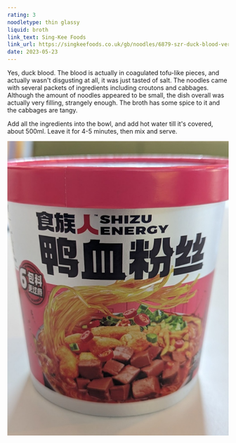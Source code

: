 ```yaml
---
rating: 3
noodletype: thin glassy
liquid: broth
link_text: Sing-Kee Foods
link_url: https://singkeefoods.co.uk/gb/noodles/6879-szr-duck-blood-vermicelli-160g.html
date: 2023-05-23
---
```


Yes, duck blood. The blood is actually in coagulated tofu-like pieces, and actually wasn't disgusting at all, it was just tasted of salt. The noodles came with several packets of ingredients including croutons and cabbages. Although the amount of noodles appeared to be small, the dish overall was actually very filling, strangely enough. The broth has some spice to it and the cabbages are tangy. 

Add all the ingredients into the bowl, and add hot water till it's covered, about 500ml. Leave it for 4-5 minutes, then mix and serve. 

![Shi Zu Ren Duck Blood Instant Vermicelli](images/040.jpg)